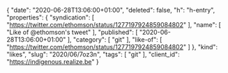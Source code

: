 {
  "date": "2020-06-28T13:06:00+01:00",
  "deleted": false,
  "h": "h-entry",
  "properties": {
    "syndication": [
      "https://twitter.com/ethomson/status/1277197924859084802"
    ],
    "name": [
      "Like of @ethomson's tweet"
    ],
    "published": [
      "2020-06-28T13:06:00+01:00"
    ],
    "category": [
      "git"
    ],
    "like-of": [
      "https://twitter.com/ethomson/status/1277197924859084802"
    ]
  },
  "kind": "likes",
  "slug": "2020/06/7oz3n",
  "tags": [
    "git"
  ],
  "client_id": "https://indigenous.realize.be"
}
